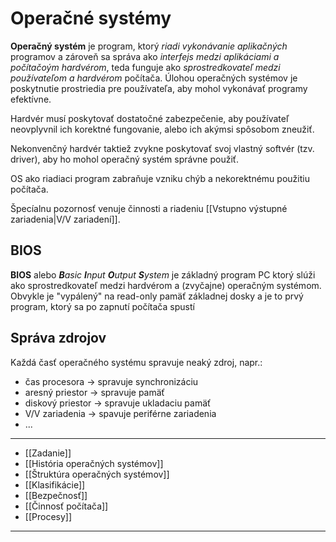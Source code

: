 # Operačné systémy
**Operačný systém** je program, ktorý *riadi vykonávanie aplikačných* programov a zároveň sa správa ako *interfejs medzi aplikáciami a počítačoým hardvérom*, teda funguje ako *sprostredkovateľ medzi používateľom a hardvérom* počítača.
Úlohou operačných systémov je poskytnutie prostriedia pre používateľa, aby mohol vykonávať programy efektívne.

Hardvér musí poskytovať dostatočné zabezpečenie, aby používateľ neovplyvnil ich korektné fungovanie, alebo ich akýmsi spôsobom zneužiť.

Nekonvenčný hardvér taktiež zvykne poskytovať svoj vlastný softvér (tzv. driver), aby ho mohol operačný systém správne použiť.

OS ako riadiaci program zabraňuje vzniku chýb a nekorektnému použitiu počítača.

Špecíalnu pozornosť venuje činnosti a riadeniu [[Vstupno výstupné zariadenia|V/V zariadení]].



## BIOS
**BIOS** alebo ***B**asic **I**nput **O**utput **S**ystem* je základný program PC ktorý slúži ako sprostredkovateľ medzi hardvérom a (zvyčajne) operačným systémom. Obvykle je "vypálený" na read-only pamäť základnej dosky a je to prvý program, ktorý sa po zapnutí počítača spustí

## Správa zdrojov
Každá časť operačného systému spravuje neaký zdroj, napr.:
- čas procesora -> spravuje synchronizáciu
- aresný priestor -> spravuje pamäť
- diskový priestor -> spravuje ukladaciu pamäť
- V/V zariadenia -> spavuje periférne zariadenia
- ...

---
- [[Zadanie]]
- [[História operačných systémov]]
- [[Štruktúra operačných systémov]]
- [[Klasifikácie]]
- [[Bezpečnosť]]
- [[Činnosť počítača]]
- [[Procesy]]
---
